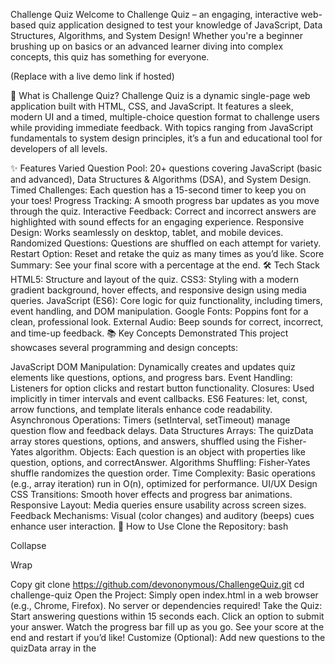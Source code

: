 Challenge Quiz
Welcome to Challenge Quiz – an engaging, interactive web-based quiz application designed to test your knowledge of JavaScript, Data Structures, Algorithms, and System Design! Whether you're a beginner brushing up on basics or an advanced learner diving into complex concepts, this quiz has something for everyone.

 (Replace with a live demo link if hosted)

🎯 What is Challenge Quiz?
Challenge Quiz is a dynamic single-page web application built with HTML, CSS, and JavaScript. It features a sleek, modern UI and a timed, multiple-choice question format to challenge users while providing immediate feedback. With topics ranging from JavaScript fundamentals to system design principles, it’s a fun and educational tool for developers of all levels.

✨ Features
Varied Question Pool: 20+ questions covering JavaScript (basic and advanced), Data Structures & Algorithms (DSA), and System Design.
Timed Challenges: Each question has a 15-second timer to keep you on your toes!
Progress Tracking: A smooth progress bar updates as you move through the quiz.
Interactive Feedback: Correct and incorrect answers are highlighted with sound effects for an engaging experience.
Responsive Design: Works seamlessly on desktop, tablet, and mobile devices.
Randomized Questions: Questions are shuffled on each attempt for variety.
Restart Option: Reset and retake the quiz as many times as you’d like.
Score Summary: See your final score with a percentage at the end.
🛠️ Tech Stack
HTML5: Structure and layout of the quiz.
CSS3: Styling with a modern gradient background, hover effects, and responsive design using media queries.
JavaScript (ES6): Core logic for quiz functionality, including timers, event handling, and DOM manipulation.
Google Fonts: Poppins font for a clean, professional look.
External Audio: Beep sounds for correct, incorrect, and time-up feedback.
📚 Key Concepts Demonstrated
This project showcases several programming and design concepts:

JavaScript
DOM Manipulation: Dynamically creates and updates quiz elements like questions, options, and progress bars.
Event Handling: Listeners for option clicks and restart button functionality.
Closures: Used implicitly in timer intervals and event callbacks.
ES6 Features: let, const, arrow functions, and template literals enhance code readability.
Asynchronous Operations: Timers (setInterval, setTimeout) manage question flow and feedback delays.
Data Structures
Arrays: The quizData array stores questions, options, and answers, shuffled using the Fisher-Yates algorithm.
Objects: Each question is an object with properties like question, options, and correctAnswer.
Algorithms
Shuffling: Fisher-Yates shuffle randomizes the question order.
Time Complexity: Basic operations (e.g., array iteration) run in O(n), optimized for performance.
UI/UX Design
CSS Transitions: Smooth hover effects and progress bar animations.
Responsive Layout: Media queries ensure usability across screen sizes.
Feedback Mechanisms: Visual (color changes) and auditory (beeps) cues enhance user interaction.
🚀 How to Use
Clone the Repository:
bash

Collapse

Wrap

Copy
git clone https://github.com/devononymous/ChallengeQuiz.git
cd challenge-quiz
Open the Project:
Simply open index.html in a web browser (e.g., Chrome, Firefox).
No server or dependencies required!
Take the Quiz:
Start answering questions within 15 seconds each.
Click an option to submit your answer.
Watch the progress bar fill up as you go.
See your score at the end and restart if you’d like!
Customize (Optional):
Add new questions to the quizData array in the <script> section.
Adjust the TIME_LIMIT constant to change the timer duration.
Modify styles in the <style> section to tweak the look and feel.
🌟 Example Questions
Here’s a sneak peek at what you’ll encounter:

Basic JS: "What does DOM stand for?"
Answer: Document Object Model
Advanced JS: "What are Promises in JavaScript?"
Answer: They represent the eventual completion (or failure) of an asynchronous operation...
DSA: "What is the time complexity of searching in a balanced BST?"
Answer: O(log n)
System Design: "What are the benefits of using a CDN?"
Answer: Reduced server load, faster content delivery...
💡 Why Use Challenge Quiz?
Learning Tool: Reinforce your understanding of key programming concepts.
Interview Prep: Practice topics commonly asked in technical interviews.
Fun Challenge: Test yourself under time pressure with instant feedback.
Portfolio Piece: Showcase your skills in HTML, CSS, and JavaScript.
🔧 Extending the Project
Want to take it further? Here are some ideas:

Leaderboard: Store scores in localStorage and display a top 10.
Categories: Add filters to select specific topics (e.g., only DSA questions).
Difficulty Levels: Introduce easy, medium, and hard modes.
Backend Integration: Connect to a server to fetch questions dynamically.
Visual Enhancements: Add animations for question transitions or confetti for high scores.
📖 How It Works
Initialization: The initializeQuiz() function sets up the DOM elements and shuffles the quizData.
Question Loading: loadQuestion() displays the current question and options, starting the timer.
Answer Handling: handleAnswer() checks the selected option, updates the score, and provides feedback.
Progress: The progress bar updates with each question via updateProgress().
Endgame: showResult() displays the final score and offers a restart option.

🤝 Contributing
Feel free to fork this project, submit pull requests, or suggest improvements! Open an issue if you spot a bug or have a feature request.

📅 Last Updated
April 9, 2025

👨‍💻 Created By
Sushil

(Add your GitHub, LinkedIn, or portfolio link here)


Enjoy the quiz, and happy coding! 🚀